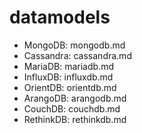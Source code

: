 # datamodels

* MongoDB: mongodb.md
* Cassandra: cassandra.md
* MariaDB: mariadb.md
* InfluxDB: influxdb.md
* OrientDB: orientdb.md
* ArangoDB: arangodb.md
* CouchDB: couchdb.md
* RethinkDB: rethinkdb.md

